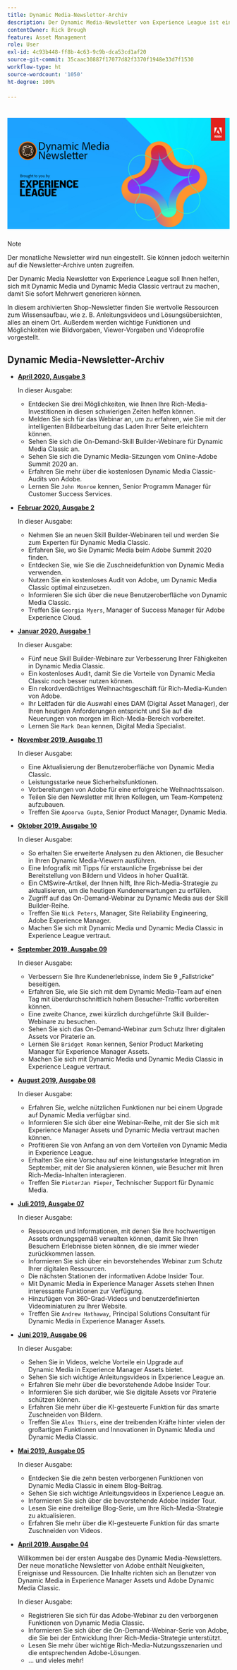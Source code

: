 ```yaml
---
title: Dynamic Media-Newsletter-Archiv
description: Der Dynamic Media-Newsletter von Experience League ist ein monatlicher Newsletter. Er soll Ihnen helfen, sich mit Dynamic Media und Dynamic Media Classic vertraut zu machen, sodass Sie sofort Nutzen daraus ziehen können. Dieser Newsletter enthält wertvolle Ressourcen zum Wissensaufbau. Beispielsweise werden Tutorials und Lösungsübersichten bereitgestellt. Erfahren Sie mehr über einige der wichtigsten Funktionen wie Bildvorgaben, Viewer-Vorgaben, Videoprofile und mehr.
contentOwner: Rick Brough
feature: Asset Management
role: User
exl-id: 4c93b448-ff8b-4c63-9c9b-dca53cd1af20
source-git-commit: 35caac30887f17077d82f3370f1948e33d7f1530
workflow-type: ht
source-wordcount: '1050'
ht-degree: 100%

---
```


# ![Logo des Dynamic Media Newsletters](/help/assets/dynamic-media/assets/dynamic-media-newsletter-logo.png)

>[!NOTE]
>
>Der monatliche Newsletter wird nun eingestellt. Sie können jedoch weiterhin auf die Newsletter-Archive unten zugreifen.

Der Dynamic Media Newsletter von Experience League soll Ihnen helfen, sich mit Dynamic Media und Dynamic Media Classic vertraut zu machen, damit Sie sofort Mehrwert generieren können.

In diesem archivierten Shop-Newsletter finden Sie wertvolle Ressourcen zum Wissensaufbau, wie z. B. Anleitungsvideos und Lösungsübersichten, alles an einem Ort. Außerdem werden wichtige Funktionen und Möglichkeiten wie Bildvorgaben, Viewer-Vorgaben und Videoprofile vorgestellt.

<!-- ## Get inspired. Stay informed.

[Sign up](https://www.adobe.com/subscription/dynamic-media-newsletter.html) to receive the Dynamic Media Newsletter on a monthly basis in your inbox. -->

## Dynamic Media-Newsletter-Archiv

<!-- * **[May 2020, Issue 4](https://expleague.azureedge.net/assets/aem/Experience-Insider-vol.31.html)**

    In this issue:

    * What business continuity means in uncertain times.
    * Key takeaways from the first all-digital Adobe Summit.
    * Must-watch Experience Manager breakout sessions.
    * Summit customer spotlight: Under Armour.
    * Never miss an Experience Insider webinar.
    * Public sector spotlight: The urgent need for digital enrollment.
    * Look what's new in Experience Manager Innovation.
    * Build your Experience Manager skills *live* with the Adobe pros.
    * Connect with the Adobe Experience Manager Community.
    * Fast-track your Adobe expertise with Adobe Experience League. -->

* **[April 2020, Ausgabe 3](https://experienceleague.adobe.com/tools/dynamic-media-demo/newsletter/Dynamic_Media_Newsletter_04_2020_April.html?lang=de)**

   In dieser Ausgabe:

   * Entdecken Sie drei Möglichkeiten, wie Ihnen Ihre Rich-Media-Investitionen in diesen schwierigen Zeiten helfen können.
   * Melden Sie sich für das Webinar an, um zu erfahren, wie Sie mit der intelligenten Bildbearbeitung das Laden Ihrer Seite erleichtern können.
   * Sehen Sie sich die On-Demand-Skill Builder-Webinare für Dynamic Media Classic an.
   * Sehen Sie sich die Dynamic Media-Sitzungen vom Online-Adobe Summit 2020 an.
   * Erfahren Sie mehr über die kostenlosen Dynamic Media Classic-Audits von Adobe.
   * Lernen Sie `John Monroe` kennen, Senior Programm Manager für Customer Success Services.

* **[Februar 2020, Ausgabe 2](https://experienceleague.adobe.com/tools/dynamic-media-demo/newsletter/Dynamic_Media_Newsletter_02_2020_Feb.html?lang=de)**

   In dieser Ausgabe:

   * Nehmen Sie an neuen Skill Builder-Webinaren teil und werden Sie zum Experten für Dynamic Media Classic.
   * Erfahren Sie, wo Sie Dynamic Media beim Adobe Summit 2020 finden.
   * Entdecken Sie, wie Sie die Zuschneidefunktion von Dynamic Media verwenden.
   * Nutzen Sie ein kostenloses Audit von Adobe, um Dynamic Media Classic optimal einzusetzen.
   * Informieren Sie sich über die neue Benutzeroberfläche von Dynamic Media Classic.
   * Treffen Sie `Georgia Myers`, Manager of Success Manager für Adobe Experience Cloud.

* **[Januar 2020, Ausgabe 1](https://experienceleague.adobe.com/tools/dynamic-media-demo/newsletter/Dynamic_Media_Newsletter_01_2020_Jan.html?lang=de)**

   In dieser Ausgabe:

   * Fünf neue Skill Builder-Webinare zur Verbesserung Ihrer Fähigkeiten in Dynamic Media Classic.
   * Ein kostenloses Audit, damit Sie die Vorteile von Dynamic Media Classic noch besser nutzen können.
   * Ein rekordverdächtiges Weihnachtsgeschäft für Rich-Media-Kunden von Adobe.
   * Ihr Leitfaden für die Auswahl eines DAM (Digital Asset Manager), der Ihren heutigen Anforderungen entspricht und Sie auf die Neuerungen von morgen im Rich-Media-Bereich vorbereitet.
   * Lernen Sie `Mark Dean` kennen, Digital Media Specialist.

* **[November 2019, Ausgabe 11](https://experienceleague.adobe.com/tools/dynamic-media-demo/newsletter/Dynamic_Media_Newsletter_11_2019_Nov.html?lang=de)**

   In dieser Ausgabe:

   * Eine Aktualisierung der Benutzeroberfläche von Dynamic Media Classic.
   * Leistungsstarke neue Sicherheitsfunktionen.
   * Vorbereitungen von Adobe für eine erfolgreiche Weihnachtssaison.
   * Teilen Sie den Newsletter mit Ihren Kollegen, um Team-Kompetenz aufzubauen.
   * Treffen Sie `Apoorva Gupta`, Senior Product Manager, Dynamic Media.

* **[Oktober 2019, Ausgabe 10](https://experienceleague.adobe.com/tools/dynamic-media-demo/newsletter/Dynamic_Media_Newsletter_10_2019_Oct.html?lang=de)**

   In dieser Ausgabe:

   * So erhalten Sie erweiterte Analysen zu den Aktionen, die Besucher in Ihren Dynamic Media-Viewern ausführen.
   * Eine Infografik mit Tipps für erstaunliche Ergebnisse bei der Bereitstellung von Bildern und Videos in hoher Qualität.
   * Ein CMSwire-Artikel, der Ihnen hilft, Ihre Rich-Media-Strategie zu aktualisieren, um die heutigen Kundenerwartungen zu erfüllen.
   * Zugriff auf das On-Demand-Webinar zu Dynamic Media aus der Skill Builder-Reihe.
   * Treffen Sie `Nick Peters`, Manager, Site Reliability Engineering, Adobe Experience Manager.
   * Machen Sie sich mit Dynamic Media und Dynamic Media Classic in Experience League vertraut.

* **[September 2019, Ausgabe 09](https://experienceleague.adobe.com/tools/dynamic-media-demo/newsletter/Dynamic_Media_Newsletter_09_2019_Sept.html?lang=de)**

   In dieser Ausgabe:

   * Verbessern Sie Ihre Kundenerlebnisse, indem Sie 9 „Fallstricke“ beseitigen.
   * Erfahren Sie, wie Sie sich mit dem Dynamic Media-Team auf einen Tag mit überdurchschnittlich hohem Besucher-Traffic vorbereiten können.
   * Eine zweite Chance, zwei kürzlich durchgeführte Skill Builder-Webinare zu besuchen.
   * Sehen Sie sich das On-Demand-Webinar zum Schutz Ihrer digitalen Assets vor Piraterie an.
   * Lernen Sie `Bridget Roman` kennen, Senior Product Marketing Manager für Experience Manager Assets.
   * Machen Sie sich mit Dynamic Media und Dynamic Media Classic in Experience League vertraut.

* **[August 2019, Ausgabe 08](https://experienceleague.adobe.com/tools/dynamic-media-demo/newsletter/Dynamic_Media_Newsletter_08_2019_Aug.html?lang=de)**

   In dieser Ausgabe:

   * Erfahren Sie, welche nützlichen Funktionen nur bei einem Upgrade auf Dynamic Media verfügbar sind.
   * Informieren Sie sich über eine Webinar-Reihe, mit der Sie sich mit Experience Manager Assets und Dynamic Media vertraut machen können.
   * Profitieren Sie von Anfang an von dem Vorteilen von Dynamic Media in Experience League.
   * Erhalten Sie eine Vorschau auf eine leistungsstarke Integration im September, mit der Sie analysieren können, wie Besucher mit Ihren Rich-Media-Inhalten interagieren.
   * Treffen Sie `PieterJan Pieper`, Technischer Support für Dynamic Media.

* **[Juli 2019, Ausgabe 07](https://experienceleague.adobe.com/tools/dynamic-media-demo/newsletter/Dynamic_Media_Newsletter_07_2019_July.html?lang=de)**

   In dieser Ausgabe:

   * Ressourcen und Informationen, mit denen Sie Ihre hochwertigen Assets ordnungsgemäß verwalten können, damit Sie Ihren Besuchern Erlebnisse bieten können, die sie immer wieder zurückkommen lassen.
   * Informieren Sie sich über ein bevorstehendes Webinar zum Schutz Ihrer digitalen Ressourcen.
   * Die nächsten Stationen der informativen Adobe Insider Tour.
   * Mit Dynamic Media in Experience Manager Assets stehen Ihnen interessante Funktionen zur Verfügung.
   * Hinzufügen von 360-Grad-Videos und benutzerdefinierten Videominiaturen zu Ihrer Website.
   * Treffen Sie `Andrew Hathaway`, Principal Solutions Consultant für Dynamic Media in Experience Manager Assets.

* **[Juni 2019, Ausgabe 06](https://experienceleague.adobe.com/tools/dynamic-media-demo/newsletter/Dynamic_Media_Newsletter_06_2019_June.html?lang=de)**

   In dieser Ausgabe:

   * Sehen Sie in Videos, welche Vorteile ein Upgrade auf Dynamic Media in Experience Manager Assets bietet.
   * Sehen Sie sich wichtige Anleitungsvideos in Experience League an.
   * Erfahren Sie mehr über die bevorstehende Adobe Insider Tour.
   * Informieren Sie sich darüber, wie Sie digitale Assets vor Piraterie schützen können.
   * Erfahren Sie mehr über die KI-gesteuerte Funktion für das smarte Zuschneiden von Bildern.
   * Treffen Sie `Alex Thiers`, eine der treibenden Kräfte hinter vielen der großartigen Funktionen und Innovationen in Dynamic Media und Dynamic Media Classic.

* **[Mai 2019, Ausgabe 05](https://experienceleague.adobe.com/tools/dynamic-media-demo/newsletter/Dynamic_Media_Newsletter_05_2019_May.html?lang=de)**

   In dieser Ausgabe:

   * Entdecken Sie die zehn besten verborgenen Funktionen von Dynamic Media Classic in einem Blog-Beitrag.
   * Sehen Sie sich wichtige Anleitungsvideos in Experience League an.
   * Informieren Sie sich über die bevorstehende Adobe Insider Tour.
   * Lesen Sie eine dreiteilige Blog-Serie, um Ihre Rich-Media-Strategie zu aktualisieren.
   * Erfahren Sie mehr über die KI-gesteuerte Funktion für das smarte Zuschneiden von Videos.

* **[April 2019, Ausgabe 04](https://experienceleague.adobe.com/tools/dynamic-media-demo/newsletter/Dynamic_Media_Newsletter_04_2019_April.html?lang=de)**

   Willkommen bei der ersten Ausgabe des Dynamic Media-Newsletters. Der neue monatliche Newsletter von Adobe enthält Neuigkeiten, Ereignisse und Ressourcen. Die Inhalte richten sich an Benutzer von Dynamic Media in Experience Manager Assets und Adobe Dynamic Media Classic.

   In dieser Ausgabe:

   * Registrieren Sie sich für das Adobe-Webinar zu den verborgenen Funktionen von Dynamic Media Classic.
   * Informieren Sie sich über die On-Demand-Webinar-Serie von Adobe, die Sie bei der Entwicklung Ihrer Rich-Media-Strategie unterstützt.
   * Lesen Sie mehr über wichtige Rich-Media-Nutzungsszenarien und die entsprechenden Adobe-Lösungen.
   * ... und vieles mehr!
